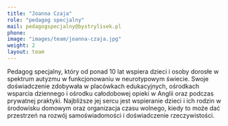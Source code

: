 ```yaml
---
title: "Joanna Czaja"
role: "pedagog specjalny"
mail: pedagogspecjalny@bystrylisek.pl
phone: 
image: "images/team/joanna-czaja.jpg"
weight: 2
layout: team
---
```


Pedagog specjalny, który od ponad 10 lat wspiera dzieci i osoby dorosłe w spektrum autyzmu w funkcjonowaniu w neurotypowym świecie.
Swoje doświadczenie zdobywała w placówkach edukacyjnych, ośrodkach wsparcia dziennego i ośrodku całodobowej opieki w Anglii oraz podczas prywatnej praktyki.
Najbliższe jej sercu jest wspieranie dzieci i ich rodzin w środowisku domowym oraz organizacja czasu wolnego, kiedy to może dać przestrzeń na rozwój samoświadomości i doświadczenie rzeczywistości.
